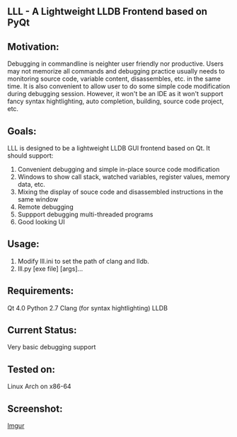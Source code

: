 LLL - A Lightweight LLDB Frontend based on PyQt
---

## Motivation:
Debugging in commandline is neighter user friendly nor productive. Users may not memorize all commands and debugging practice usually needs to monitoring source code, variable content, disassembles, etc. in the same time. It is also convenient to allow user to do some simple code modification during debugging session. However, it won't be an IDE as it won't support fancy syntax hightlighting, auto completion, building, source code project, etc.

## Goals:
LLL is designed to be a lightweight LLDB GUI frontend based on Qt. It should support:
1) Convenient debugging and simple in-place source code modification
2) Windows to show call stack, watched variables, register values, memory data, etc.
3) Mixing the display of souce code and disassembled instructions in the same window
4) Remote debugging
5) Suppport debugging multi-threaded programs
6) Good looking UI

## Usage:
1) Modify lll.ini to set the path of clang and lldb.
2) lll.py [exe file] [args]...

## Requirements:
Qt 4.0
Python 2.7
Clang (for syntax hightlighting)
LLDB

## Current Status:
Very basic debugging support

## Tested on:
Linux Arch on x86-64

## Screenshot:
[Imgur](http://i.imgur.com/VnYSZ1s.png)
